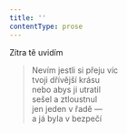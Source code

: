 ```yaml
---
title: ''
contentType: prose
---
```


>   

>   

Zítra tě uvidím

> Nevím jestli si přeju víc  
> tvoji dřívější krásu  
> nebo abys ji utratil  
> sešel a ztloustnul  
> jen jeden v řadě —  
> a já byla v bezpečí
